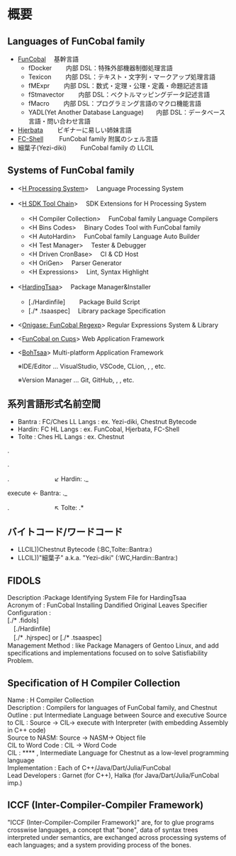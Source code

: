 # 概要

## Languages of FunCobal family

- [FunCobal](https://github.com/FunCobal-family/FunCobal) 　基幹言語
  - fDocker 　　内部 DSL：特殊外部機器制御処理言語
  - Texicon 　　内部 DSL：テキスト・文字列・マークアップ処理言語
  - fMExpr 　　内部 DSL：数式・定理・公理・定義・命題記述言語
  - fStmavector 　　内部 DSL：ベクトルマッピングデータ記述言語
  - fMacro 　　内部 DSL：プログラミング言語のマクロ機能言語
  - YADL(Yet Another Database Language)　　内部 DSL：データベース言語・問い合わせ言語
- [Hjerbata](https://github.com/FunCobal-family/Hjerbata) 　　ビギナーに易しい姉妹言語
- [FC-Shell](https://github.com/FunCobal-family/FC-Shell) 　　 FunCobal family 附属のシェル言語
- 細葉子(Yezi-diki)　　 FunCobal family の LLCIL

## Systems of FunCobal family

- \<[H Processing System](https://github.com/FunCobal-family/H-Processing-System)>　 Language Processing System
- \<[H SDK Tool Chain](https://github.com/FunCobal-family/H-SDK-Tool-Chain)>　 SDK Extensions for H Processing System
  - \<H Compiler Collection>　 FunCobal family Language Compilers
  - \<H Bins Codes>　 Binary Codes Tool with FunCobal family
  - \<H AutoHardin>　 FunCobal family Language Auto Builder
  - \<H Test Manager>　 Tester & Debugger
  - \<H Driven CronBase>　 CI & CD Host
  - \<H OriGen>　 Parser Generator
  - \<H Expressions>　 Lint, Syntax Highlight
- \<[HardingTsaa](https://github.com/FunCobal-family/HardingTsaa)>　 Package Manager&Installer
  - [./Hardinfile]　　 Package Build Script
  - [./* .tsaaspec]　 Library package Specification
- \<[Onigase: FunCobal Regexp](https://github.com/FunCobal-family/Onigase)> Regular Expressions System & Library
- \<[FunCobal on Cups](https://github.com/FunCobal-family/FunCobal-on-Cups)> Web Application Framework
- \<[BohTsaa](https://github.com/FunCobal-family/BohTsaa)> Multi-platform Application Framework

  ※IDE/Editor ... VisualStudio, VSCode, CLion, , , etc.

  ※Version Manager ... Git, GitHub, , , etc.

## 系列言語形式名前空間

- Bantra : FC/Ches LL Langs : ex. Yezi-diki, Chestnut Bytecode
- Hardin: FC HL Langs : ex. FunCobal, Hjerbata, FC-Shell
- Tolte : Ches HL Langs : ex. Chestnut

.

.

.　　　　　　　 ↙ Hardin: .\_

execute ← Bantra: .\_

.　　　　　　　 ↖ Tolte: .\*

## バイトコード/ワードコード

- LLCIL))Chestnut Bytecode (:BC,Tolte::Bantra:)
- LLCIL))"細葉子" a.k.a. "Yezi-diki" (:WC,Hardin::Bantra:)

## FIDOLS

Description :Package Identifying System File for HardingTsaa  
Acronym of : FunCobal Installing Dandified Original Leaves Specifier  
Configuration :  
[./* .fidols]  
　[./Hardinfile]  
　[./* .hjrspec] or [./* .tsaaspec]  
Management Method : like Package Managers of Gentoo Linux, and add specifications and implementations focused on to solve Satisfiability Problem.

## Specification of H Compiler Collection

Name : H Compiler Collection  
Description : Compilers for languages of FunCobal family, and Chestnut  
Outline : put Intermediate Language between Source and executive
Source to CIL : Source → CIL→ execute with Interpreter (with embedding Assembly in C++ code)  
Source to NASM: Source → NASM→ Object file  
CIL to Word Code : CIL → Word Code  
CIL : \*\*\*\* , Intermediate Language for Chestnut as a low-level programming language  
Implementation : Each of C++/Java/Dart/Julia/FunCobal  
Lead Developers : Garnet (for C++), Halka (for Java/Dart/Julia/FunCobal imp.)

## ICCF (Inter-Compiler-Compiler Framework)

"ICCF (Inter-Compiler-Compiler Framework)" are, for to glue programs crosswise languages, a concept that "bone", data of syntax trees interpreted under semantics, are exchanged across processing systems of each languages; and a system providing process of the bones.
